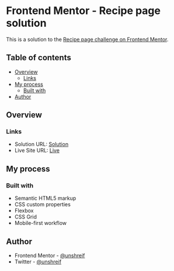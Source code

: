 # Frontend Mentor - Recipe page solution

This is a solution to the [Recipe page challenge on Frontend Mentor](https://www.frontendmentor.io/challenges/recipe-page-KiTsR8QQKm). 

## Table of contents

- [Overview](#overview)
  - [Links](#links)
- [My process](#my-process)
  - [Built with](#built-with)
- [Author](#author)

## Overview

### Links

- Solution URL: [Solution](https://github.com/unshreif/recipe)
- Live Site URL: [Live](https://recipe-xi-fawn.vercel.app/)

## My process

### Built with

- Semantic HTML5 markup
- CSS custom properties
- Flexbox
- CSS Grid
- Mobile-first workflow


## Author

- Frontend Mentor - [@unshreif](https://www.frontendmentor.io/profile/unshreif)
- Twitter - [@unshreif](https://www.twitter.com/unshreif)


